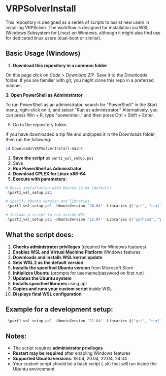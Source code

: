 # VRPSolverInstall

This repository is designed as a series of scripts to assist new users in installing VRPSolver. 
The workflow is designed for installation via WSL (Windows Subsystem for Linux) on Windows, although it might also find use for dedicated linux users (dual-boot or similar). 

## Basic Usage (Windows)
 
1. **Download this repository in a common folder**

On this page click on *Code* > *Download ZIP*. Save it to the *Downloads* folder.
If you are familiar with git, you might clone this repo in a preferred manner.
 
**3. Open PowerShell as Administrator**

To run PowerShell as an administrator, search for "PowerShell" in the Start menu, right-click on it, and select "Run as administrator."
Alternatively, you can press Win + R, type "powershell," and then press Ctrl + Shift + Enter.

5. Go to the repository folder.

If you have downloaded a zip file and unzipped it in the Downloads folder, then run the following: 
```powershell
cd Downloads\VRPSolverInstall-main\
```

1. **Save the script** as `part1_wsl_setup.ps1`
2. Save 
3. **Run PowerShell as Administrator**
4. **Download CPLEX for Linux x86-64**
5. **Execute with parameters:**

```powershell
# Basic installation with Ubuntu 22.04 (default)
.\part1_wsl_setup.ps1

# Specify Ubuntu version and libraries
.\part1_wsl_setup.ps1 -UbuntuVersion "20.04" -Libraries @("git", "curl", "vim", "build-essential")

# Include a script to run inside WSL
.\part1_wsl_setup.ps1 -UbuntuVersion "22.04" -Libraries @("python3", "python3-pip") -ScriptToRun "C:\path\to\your\script.sh"
```

## What the script does:

1. **Checks administrator privileges** (required for Windows features)
2. **Enables WSL and Virtual Machine Platform** Windows features
3. **Downloads and installs WSL kernel update**
4. **Sets WSL 2 as the default version**
5. **Installs the specified Ubuntu version** from Microsoft Store
6. **Initializes Ubuntu** (prompts for username/password on first run)
7. **Updates the Ubuntu system**
8. **Installs specified libraries** using apt
9. **Copies and runs your custom script** inside WSL
10. **Displays final WSL configuration**

## Example for a development setup:

```powershell
.\part1_wsl_setup.ps1 -UbuntuVersion "22.04" -Libraries @("git", "curl", "wget", "build-essential", "python3", "python3-pip", "nodejs", "npm") -ScriptToRun "C:\dev\setup-dev-environment.sh"
```

## Notes:

- The script requires **administrator privileges**
- **Restart may be required** after enabling Windows features
- **Supported Ubuntu versions**: 18.04, 20.04, 22.04, 24.04
- Your custom script should be a bash script (`.sh`) that will run inside the Ubuntu environment
